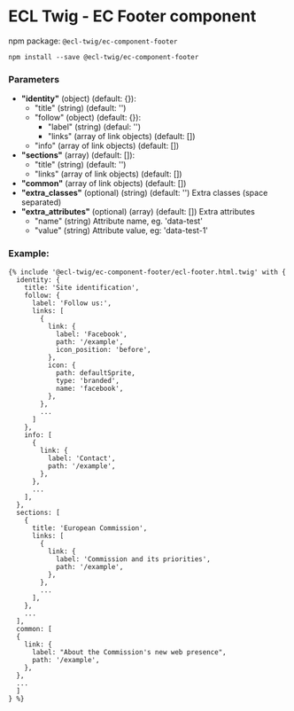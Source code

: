 # ECL Twig - EC Footer component

npm package: `@ecl-twig/ec-component-footer`

```shell
npm install --save @ecl-twig/ec-component-footer
```

### Parameters

- **"identity"** (object) (default: {}):
  - "title" (string) (default: '')
  - "follow" (object) (default: {}):
    - "label" (string) (defaul: '')
    - "links" (array of link objects) (default: [])
  - "info" (array of link objects) (default: [])
- **"sections"** (array) (default: []):
  - "title" (string) (default: '')
  - "links" (array of link objects) (default: [])
- **"common"** (array of link objects) (default: [])
- **"extra_classes"** (optional) (string) (default: '') Extra classes (space separated)
- **"extra_attributes"** (optional) (array) (default: []) Extra attributes
  - "name" (string) Attribute name, eg. 'data-test'
  - "value" (string) Attribute value, eg: 'data-test-1'

### Example:

<!-- prettier-ignore -->
```twig
{% include '@ecl-twig/ec-component-footer/ecl-footer.html.twig' with { 
  identity: { 
    title: 'Site identification', 
    follow: { 
      label: 'Follow us:', 
      links: [ 
        { 
          link: { 
            label: 'Facebook', 
            path: '/example', 
            icon_position: 'before', 
          }, 
          icon: { 
            path: defaultSprite, 
            type: 'branded', 
            name: 'facebook', 
          }, 
        }, 
        ... 
      ] 
    }, 
    info: [ 
      { 
        link: { 
          label: 'Contact', 
          path: '/example', 
        }, 
      }, 
      ... 
    ], 
  }, 
  sections: [ 
    { 
      title: 'European Commission', 
      links: [ 
        { 
          link: { 
            label: 'Commission and its priorities', 
            path: '/example', 
          }, 
        }, 
        ... 
      ], 
    }, 
    ... 
  ], 
  common: [ 
  { 
    link: { 
      label: "About the Commission's new web presence", 
      path: '/example', 
    }, 
  }, 
  ... 
  ] 
} %}
```

